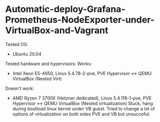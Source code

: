 # Automatic-deploy-Grafana-Prometheus-NodeExporter-under-VirtualBox-and-Vagrant
 Tested OS:
 + Ubuntu 20.04

 Tested hardware and hypervisors:
 Works:
 + Intel Xeon E5-4650, Linux 5.4.78-2-pve, PVE Hypervisor <-> QEMU  VirtualBox (Nested Virt) 

 Doesn't work: 
 - AMD Ryzen 7 3700X (Hetzner dedicated), Linux 5.4.119-1-pve,  PVE Hypervisor <-> QEMU VirtualBox (Nested virtualization)
   Stuck, hang during bootload linux kernel under VB guest. Tried to change a lot of options of virtualization on both sides PVE and VB but unsucceful.
